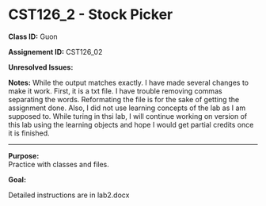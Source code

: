 # CST126_2 - Stock Picker

**Class ID:** Guon

**Assignement ID:** CST126_02

**Unresolved Issues:**

**Notes:**
While the output matches exactly. I have made several changes to make it work. First, it is a txt file. 
I have trouble removing commas separating the words. Reformating the file is for the sake of getting the assignment done. Also,
I did not use learning concepts of the lab as I am supposed to. While turing in thsi lab, I will continue working on version of 
this lab using the learning objects and hope I would get partial credits once it is finished. 


---

**Purpose:**  
	Practice with classes and files. 
	

**Goal:**

  Detailed instructions are in lab2.docx